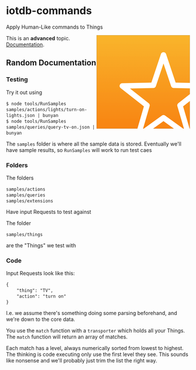 # iotdb-commands
Apply Human-Like commands to Things

<img src="https://raw.githubusercontent.com/dpjanes/iotdb-homestar/master/docs/HomeStar.png" align="right" />

This is an **advanced** topic. 
[Documentation](https://homestar.io/about/transporters).


## Random Documentation

### Testing
Try it out using

    $ node tools/RunSamples samples/actions/lights/turn-on-lights.json | bunyan
    $ node tools/RunSamples samples/queries/query-tv-on.json | bunyan

The `samples` folder is where all the sample data is stored. Eventually we'll
have sample results, so `RunSamples` will work to run test caes

### Folders

The folders

    samples/actions
    samples/queries
    samples/extensions

Have input Requests to test against

The folder

    samples/things

are the "Things" we test with


### Code

Input Requests look like this:

    {
        "thing": "TV",
        "action": "turn on"
    }

I.e. we assume there's something doing some parsing beforehand, and we're down to the core data.

You use the `match` function with a `transporter` which holds all your Things. The 
`match` function will return an array of matches.

Each match has a level, always numerically sorted from lowest to highest. The thinking is 
code executing only use the first level they see. This sounds like nonsense and we'll probably
just trim the list the right way.
